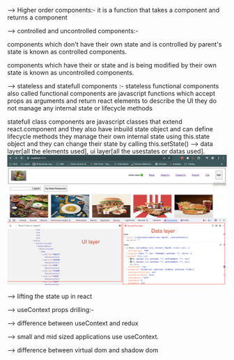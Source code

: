 --> Higher order components:- it is a function that takes a component and returns a component

--> controlled and uncontrolled components:- 

components which don't have their own state and is controlled by parent's state is known as controlled components.

components which have their or state and is being modified by their own state is known as uncontrolled components.


--> stateless and statefull components :- 
stateless functional components also called functional components are javascript functions which accept props as arguments and return react elements to describe the UI
they do not manage any internal state or lifecycle methods

statefull class components are javascript classes that extend react.component and they also have inbuild state object and can define lifecycle methods
they manage their own internal state using this.state object and they can change their state by calling this.setState()
--> data layer[all the elements used], ui layer[all the usestates or datas used].
![Alt text](image-7.png)

--> lifting the state up in react

--> useContext
    props drilling:- 

--> difference between useContext and redux

--> small and mid sized applications use useContext.

--> difference between virtual dom and shadow dom
